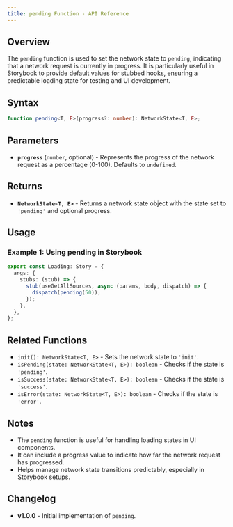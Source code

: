 ```yaml
---
title: pending Function - API Reference
---
```


## Overview

The `pending` function is used to set the network state to `pending`, indicating that a network request is currently in progress. It is particularly useful in Storybook to provide default values for stubbed hooks, ensuring a predictable loading state for testing and UI development.

## Syntax

```typescript
function pending<T, E>(progress?: number): NetworkState<T, E>;
```

## Parameters

- **`progress`** (`number`, optional) - Represents the progress of the network request as a percentage (0-100). Defaults to `undefined`.

## Returns

- **`NetworkState<T, E>`** - Returns a network state object with the state set to `'pending'` and optional progress.

## Usage

### Example 1: Using pending in Storybook

```typescript
export const Loading: Story = {
  args: {
    stubs: (stub) => {
      stub(useGetAllSources, async (params, body, dispatch) => {
        dispatch(pending(50));
      });
    },
  },
};
```

## Related Functions

- `init(): NetworkState<T, E>` - Sets the network state to `'init'`.
- `isPending(state: NetworkState<T, E>): boolean` - Checks if the state is `'pending'`.
- `isSuccess(state: NetworkState<T, E>): boolean` - Checks if the state is `'success'`.
- `isError(state: NetworkState<T, E>): boolean` - Checks if the state is `'error'`.

## Notes

- The `pending` function is useful for handling loading states in UI components.
- It can include a progress value to indicate how far the network request has progressed.
- Helps manage network state transitions predictably, especially in Storybook setups.

## Changelog

- **v1.0.0** - Initial implementation of `pending`.

